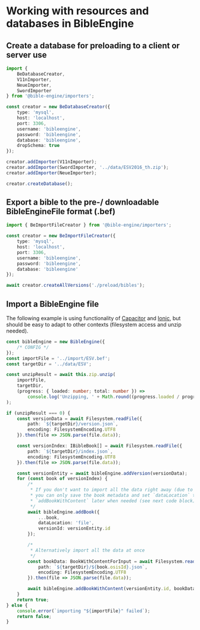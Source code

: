 # Working with resources and databases in BibleEngine

## Create a database for preloading to a client or server use

```typescript
import {
    BeDatabaseCreator,
    V11nImporter,
    NeueImporter,
    SwordImporter
} from '@bible-engine/importers';

const creator = new BeDatabaseCreator({
    type: 'mysql',
    host: 'localhost',
    port: 3306,
    username: 'bibleengine',
    password: 'bibleengine',
    database: 'bibleengine',
    dropSchema: true
});

creator.addImporter(V11nImporter);
creator.addImporter(SwordImporter, '../data/ESV2016_th.zip');
creator.addImporter(NeueImporter);

creator.createDatabase();
```

## Export a bible to the pre-/ downloadable BibleEngineFile format (.bef)

```typescript
import { BeImportFileCreator } from '@bible-engine/importers';

const creator = new BeImportFileCreator({
    type: 'mysql',
    host: 'localhost',
    port: 3306,
    username: 'bibleengine',
    password: 'bibleengine',
    database: 'bibleengine'
});

await creator.createAllVersions('./preload/bibles');
```

## Import a BibleEngine file

The following example is using functionality of [Capacitor](https://capacitor.ionicframework.com) and [Ionic](https://ionicframework.com), but should be easy to adapt to other contexts (filesystem access and unzip needed).

```typescript
const bibleEngine = new BibleEngine({
    /* CONFIG */
});
const importFile = '../import/ESV.bef';
const targetDir = '../data/ESV';

const unzipResult = await this.zip.unzip(
    importFile,
    targetDir,
    (progress: { loaded: number; total: number }) =>
        console.log('Unzipping, ' + Math.round((progress.loaded / progress.total) * 100) + '%')
);

if (unzipResult === 0) {
    const versionData = await Filesystem.readFile({
        path: `${targetDir}/version.json`,
        encoding: FilesystemEncoding.UTF8
    }).then(file => JSON.parse(file.data));

    const versionIndex: IBibleBook[] = await Filesystem.readFile({
        path: `${targetDir}/index.json`,
        encoding: FilesystemEncoding.UTF8
    }).then(file => JSON.parse(file.data));

    const versionEntity = await bibleEngine.addVersion(versionData);
    for (const book of versionIndex) {
        /*
         * If you don't want to import all the data right away (due to client resources)
         * you can only save the book metadata and set `dataLocation` to `file` and run
         * `addBookWithContent` later when needed (see next code block)
         */
        await bibleEngine.addBook({
            ...book,
            dataLocation: 'file',
            versionId: versionEntity.id
        });

        /*
         * Alternatively import all the data at once
         */
        const bookData: BookWithContentForInput = await Filesystem.readFile({
            path: `${targetDir}/${book.osisId}.json`,
            encoding: FilesystemEncoding.UTF8
        }).then(file => JSON.parse(file.data));

        await bibleEngine.addBookWithContent(versionEntity.id, bookData);
    }
    return true;
} else {
    console.error(`importing "${importFile}" failed`);
    return false;
}
```
